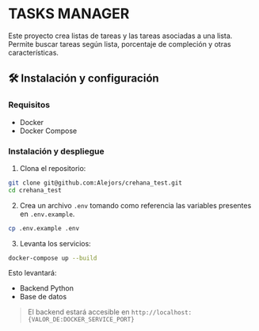 # TASKS MANAGER 

Este proyecto crea listas de tareas y las tareas asociadas a una lista. Permite buscar tareas según lista, porcentaje de compleción y otras características.

## 🛠️ Instalación y configuración

### Requisitos

- Docker
- Docker Compose

### Instalación y despliegue

1. Clona el repositorio:

```bash
git clone git@github.com:Alejors/crehana_test.git
cd crehana_test
```

2. Crea un archivo `.env` tomando como referencia las variables presentes en `.env.example`.

```bash
cp .env.example .env
```

3. Levanta los servicios:

```bash
docker-compose up --build
```

Esto levantará:

- Backend Python
- Base de datos

> El backend estará accesible en `http://localhost:{VALOR_DE:DOCKER_SERVICE_PORT}`
